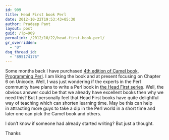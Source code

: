 ```yaml
---
id: 909
title: Head First book Perl
date: 2012-10-22T19:53:43+05:30
author: Pradeep Pant
layout: post
guid: /?p=909
permalink: /2012/10/22/head-first-book-perl/
gr_overridden:
  - "0"
dsq_thread_id:
  - "895174176"
---
```

Some months back I have purchased [4th edition of Camel book, Programming Perl](http://shop.oreilly.com/product/9780596004927.do). I am liking the book and at present focusing on Chapter 6 on Unicode. Well, I was just wondering if the experts in the Perl community have plans to write a Perl book in [the Head First series](http://headfirstlabs.com/). Well, the obvious answer could be that we already have excellent books then why we need this? But I personally feel that Head First books have quite delightful way of teaching which can shorten learning time. May be this can help in attracting more guys to take a dip in the Perl world in a short time and later one can pick the Camel book and others.

I don&#8217;t know if someone had already started writing? But just a thought.

Thanks